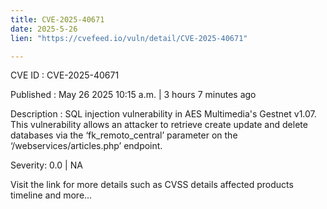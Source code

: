 ```yaml
---
title: CVE-2025-40671
date: 2025-5-26
lien: "https://cvefeed.io/vuln/detail/CVE-2025-40671"

---
```


CVE ID : CVE-2025-40671

Published :  May 26
2025
10:15 a.m. | 3 hours
7 minutes ago

Description : SQL injection vulnerability in AES Multimedia's Gestnet v1.07. This vulnerability allows an attacker to retrieve
create
update and delete databases via the ‘fk_remoto_central’ parameter on the ‘/webservices/articles.php’ endpoint.

Severity: 0.0 | NA

Visit the link for more details
such as CVSS details
affected products
timeline
and more...

